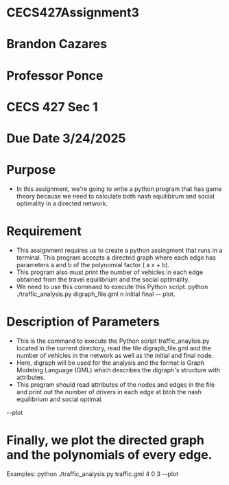# CECS427Assignment3
# Brandon Cazares
# Professor Ponce 
# CECS 427 Sec 1 
# Due Date 3/24/2025

# Purpose 
- In this assignment, we're going to write a python program that has game theory because we need to calculate both nash equilibirum and social optimality in a directed network.

# Requirement
- This assignment requires us to create a python assingment that runs in a terminal. This program accepts a directed graph where each edge has parameters a and b of the polynomial factor ( a x + b).
- This program also must print the number of vehicles in each edge obtained from the travel equilibrium and the social optimality.
- We need to use this command to execute this Python script.
python ./traffic_analysis.py digraph_file.gml  n initial final -- plot.

# Description of Parameters 
- This is the command to execute the Python script traffic_anaylsis.py located in the current directory, read the file digraph_file.gml and the number of vehicles in the network as well as the initial and final node. 
- Here, digraph will be used for the analysis and the format is Graph Modeling Language (GML) which describes the digraph's structure with attributes.
- This program should read attributes of the nodes and edges in the file and print out the number of drivers in each edge at btoh the nash equilibrium and social optimal.

--plot
# Finally, we plot the directed graph and the polynomials of every edge. 
Examples:
python ./traffic_analysis.py traffic.gml 4 0 3 --plot
